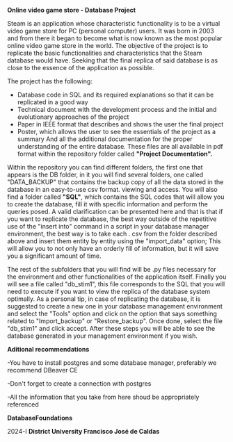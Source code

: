 **Online video game store - Database Project**

Steam is an application whose characteristic functionality is to be a virtual video game store for PC (personal computer) users. It was born in 2003 and from there it began to become what is now known as the most popular online video game store in the world.
The objective of the project is to replicate the basic functionalities and characteristics that the Steam database would have. Seeking that the final replica of said database is as close to the essence of the application as possible.

The project has the following: 
- Database code in SQL and its required explanations so that it can be replicated in a good way 
- Technical document with the development process and the initial and evolutionary approaches of the project
- Paper in IEEE format that describes and shows the user the final project
- Poster, which allows the user to see the essentials of the project as a summary
And all the additional documentation for the proper understanding of the entire database. These files are all available in pdf format within the repository folder called **"Project Documentation".**


Within the repository you can find different folders, the first one that appears is the DB folder, in it you will find several folders, one called "DATA_BACKUP" that contains the backup copy of all the data stored in the database in an easy-to-use csv format. viewing and access.
You will also find a folder called **"SQL"**, which contains the SQL codes that will allow you to create the database, fill it with specific information and perform the queries posed. A valid clarification can be presented here and that is that if you want to replicate the database, the best way outside of the repetitive use of the "insert into" command in a script in your database manager environment, the best way is to take each . csv from the folder described above and insert them entity by entity using the "import_data" option; This will allow you to not only have an orderly fill of information, but it will save you a significant amount of time.

The rest of the subfolders that you will find will be .py files necessary for the environment and other functionalities of the application itself.
Finally you will see a file called "db_stim1", this file corresponds to the SQL that you will need to execute if you want to view the replica of the database system optimally. As a personal tip, in case of replicating the database, it is suggested to create a new one in your database management environment and select the "Tools" option and click on the option that says something related to "Import_backup" or "Restore_backup". Once done, select the file "db_stim1" and click accept. After these steps you will be able to see the database generated in your management environment if you wish.


**Aditional recommendations**

-You have to install postgres and some database manager, preferably we recommend DBeaver CE 

-Don't forget to create a connection with postgres

-All the information that you take from here shoud be appropriately referenced



**DatabaseFoundations**

2024-I **District University Francisco José de Caldas**


